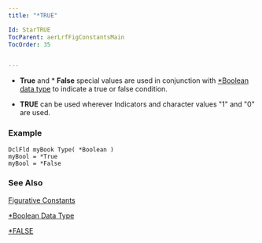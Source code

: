 ```yaml
---
title: "*TRUE"

Id: StarTRUE
TocParent: aerLrfFigConstantsMain
TocOrder: 35


---
```


* **True** and * **False** special values are used in conjunction with [*Boolean data type](Boolean_Data_Type.html) to indicate a true or false condition. 

* **TRUE** can be used wherever Indicators and character values "1" and "0" are used. 

### Example

```
DclFld myBook Type( *Boolean )
myBool = *True
myBool = *False
```

### See Also
[Figurative Constants](aerLrfFigConstantsMain.html)

[*Boolean Data Type](Boolean_Data_Type.html)

[*FALSE](StarFalse.html) 

